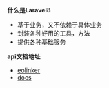 **什么是Laravel8**
* 基于业务，又不依赖于具体业务
* 封装各种好用的工具，方法
* 提供各种基础服务

**api文档地址**
- [eolinker](https://www.eolinker.com/#/home/ams/project/inside/api/list?groupID=-1&projectName=laravel8&projectHashKey=iiwBLpf8b5c711812bf30c41bdc0683ba8b9c5070d31fb3&spaceKey=Sgr98p93be09f0d02c3362614f8e97829ab4bcbc81a00f0)
- [docs](./docs/laravel8_850526833_1557215978.html)